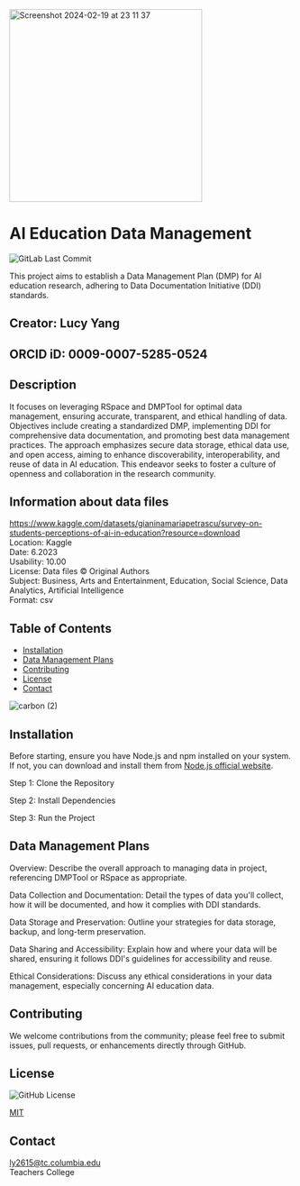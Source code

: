 <img width="342" alt="Screenshot 2024-02-19 at 23 11 37" src="https://github.com/lucyy88/Data-Management-Software/assets/160563186/635aae09-2264-4b0f-949f-6e96bfed549d">

# AI Education Data Management
![GitLab Last Commit](https://img.shields.io/gitlab/last-commit/gitlab-org%2Fgitlab)

This project aims to establish a Data Management Plan (DMP) for AI education research, adhering to Data Documentation Initiative (DDI) standards. 

## Creator: Lucy Yang 
## ORCID iD: 0009-0007-5285-0524

## Description
It focuses on leveraging RSpace and DMPTool for optimal data management, ensuring accurate, transparent, and ethical handling of data. Objectives include creating a standardized DMP, implementing DDI for comprehensive data documentation, and promoting best data management practices. The approach emphasizes secure data storage, ethical data use, and open access, aiming to enhance discoverability, interoperability, and reuse of data in AI education. This endeavor seeks to foster a culture of openness and collaboration in the research community.

## Information about data files
https://www.kaggle.com/datasets/gianinamariapetrascu/survey-on-students-perceptions-of-ai-in-education?resource=download  
Location: Kaggle  
Date: 6.2023  
Usability: 10.00  
License: Data files © Original Authors  
Subject: Business, Arts and Entertainment, Education, Social Science, Data Analytics, Artificial Intelligence  
Format: csv

## Table of Contents

- [Installation](#installation)
- [Data Management Plans](#data-management-plans)
- [Contributing](#contributing)
- [License](#license)
- [Contact](#contact)


![carbon (2)](https://github.com/lucyy88/Data-Management-Software/assets/160563186/c8fb04a1-8452-48bc-91d5-37daa8145437)

## Installation

Before starting, ensure you have Node.js and npm installed on your system. If not, you can download and install them from [Node.js official website](https://nodejs.org/).

Step 1: Clone the Repository  

Step 2: Install Dependencies  

Step 3: Run the Project  

## Data Management Plans
Overview: Describe the overall approach to managing data in project, referencing DMPTool or RSpace as appropriate.  

Data Collection and Documentation: Detail the types of data you'll collect, how it will be documented, and how it complies with DDI standards.  

Data Storage and Preservation: Outline your strategies for data storage, backup, and long-term preservation.  

Data Sharing and Accessibility: Explain how and where your data will be shared, ensuring it follows DDI's guidelines for accessibility and reuse.  

Ethical Considerations: Discuss any ethical considerations in your data management, especially concerning AI education data.

## Contributing
We welcome contributions from the community; please feel free to submit issues, pull requests, or enhancements directly through GitHub.

## License
![GitHub License](https://img.shields.io/github/license/mashape/apistatus)  

[MIT](https://choosealicense.com/licenses/mit/)

## Contact 
ly2615@tc.columbia.edu  
Teachers College


